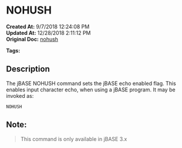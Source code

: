 # NOHUSH

**Created At:** 9/7/2018 12:24:08 PM  
**Updated At:** 12/28/2018 2:11:12 PM  
**Original Doc:** [nohush](https://docs.jbase.com/46963-utilities/nohush)  

**Tags:**
<badge text='echo' vertical='middle' />
<badge text='nohush' vertical='middle' />
<badge text='input character display' vertical='middle' />

## Description

The jBASE NOHUSH command sets the jBASE echo enabled flag. This enables input character echo, when using a jBASE program. It may be invoked as:

```
NOHUSH
```



## Note:


> This command is only available in jBASE 3.x



